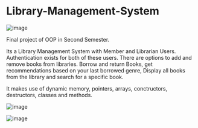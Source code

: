 # Library-Management-System

![image](https://github.com/Amina-Ibm/Library-Management-System/assets/96983960/7417d992-2b5e-4e0a-9f4b-3ca96a9295ca)

Final project of OOP in Second Semester.

Its a Library Management System with Member and Librarian Users. Authentication exists for both of these users. There are options to add and remove books from libraries. Borrow and return Books, get recommendations based on your last borrowed genre, Display all books from the library and search for a specific book. 

It makes use of dynamic memory, pointers, arrays, conctructors, destructors, classes and methods.


![image](https://github.com/Amina-Ibm/Library-Management-System/assets/96983960/042eeff4-917d-42e6-9e33-3bd32809d0d3)

![image](https://github.com/Amina-Ibm/Library-Management-System/assets/96983960/4412abc7-dec6-4eed-922b-ea232b6d2d2b)




